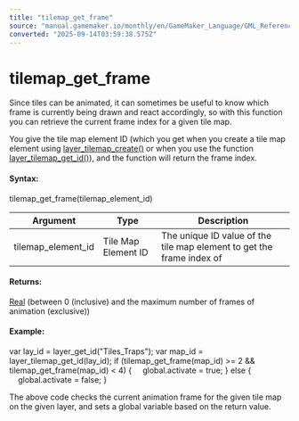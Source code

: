```yaml
---
title: "tilemap_get_frame"
source: "manual.gamemaker.io/monthly/en/GameMaker_Language/GML_Reference/Asset_Management/Rooms/Tile_Map_Layers/tilemap_get_frame.htm"
converted: "2025-09-14T03:59:38.575Z"
---
```


# tilemap\_get\_frame

Since tiles can be animated, it can sometimes be useful to know which frame is currently being drawn and react accordingly, so with this function you can retrieve the current frame index for a given tile map.

You give the tile map element ID (which you get when you create a tile map element using [layer\_tilemap\_create()](layer_tilemap_create.md) or when you use the function [layer\_tilemap\_get\_id()](layer_tilemap_get_id.md)), and the function will return the frame index.

#### Syntax:

tilemap\_get\_frame(tilemap\_element\_id)

| Argument | Type | Description |
| --- | --- | --- |
| tilemap_element_id | Tile Map Element ID | The unique ID value of the tile map element to get the frame index of |

#### Returns:

[Real](../../../../GML_Overview/Data_Types.md) (between 0 (inclusive) and the maximum number of frames of animation (exclusive))

#### Example:

var lay\_id = layer\_get\_id("Tiles\_Traps");
var map\_id = layer\_tilemap\_get\_id(lay\_id);
if (tilemap\_get\_frame(map\_id) >= 2 && tilemap\_get\_frame(map\_id) < 4)
{
    global.activate = true;
}
else
{
    global.activate = false;
}

The above code checks the current animation frame for the given tile map on the given layer, and sets a global variable based on the return value.